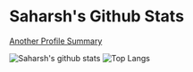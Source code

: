 # Saharsh's Github Stats

[Another Profile Summary](https://profile-summary-for-github.com/user/saharsh)

![Saharsh's github stats](https://github-readme-stats.vercel.app/api?username=saharsh&show_icons=true$count_private=true)
![Top Langs](https://github-readme-stats.vercel.app/api/top-langs/?username=saharsh&layout=compact)
